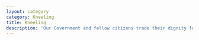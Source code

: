 ```yaml
---
layout: category
category: Kneeling
title: Kneeling
description: 'Our Government and fellow citizens trade their dignity for... what?'
---
```

